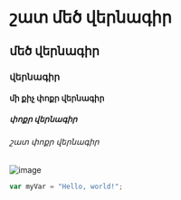 # շատ մեծ վերնագիր
## մեծ վերնագիր
### վերնագիր
#### մի քիչ փոքր վերնագիր
##### փոքր վերնագիր 
###### շատ փոքր վերնագիր

![image](https://github.com/user-attachments/assets/c0d9e852-af43-4aab-ba38-b883358ca1f9)

``` javascript
var myVar = "Hello, world!";
```

